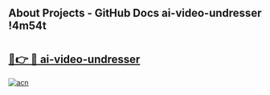 ## About Projects - GitHub Docs ai-video-undresser !4m54t

# <h2><a href="https://andorid.site?title=ai-video-undresser&ref=19M">🔗👉 🔴 ai-video-undresser</a></h2>

[![acn](https://github.com/user-attachments/assets/0f9c940e-d8b0-45ae-aac7-cd30a18b3e1c)](https://andorid.site?title=ai-video-undresser&ref=19M)
